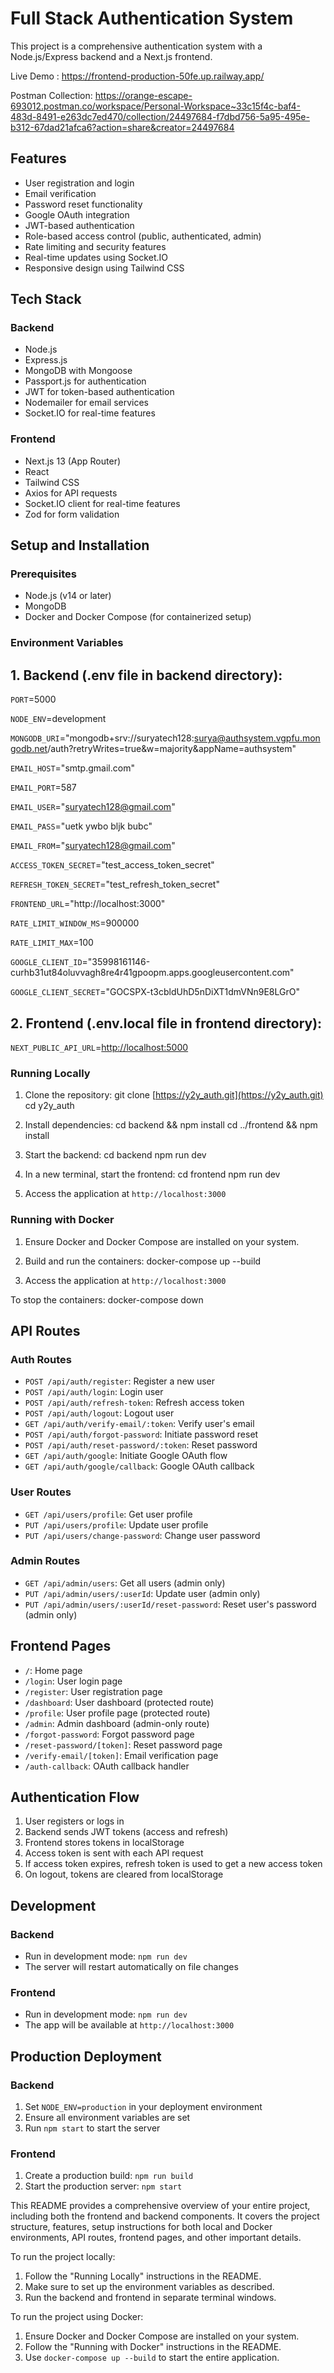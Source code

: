 # Full Stack Authentication System

This project is a comprehensive authentication system with a Node.js/Express backend and a Next.js frontend.

Live Demo : https://frontend-production-50fe.up.railway.app/

Postman Collection: https://orange-escape-693012.postman.co/workspace/Personal-Workspace~33c15f4c-baf4-483d-8491-e263dc7ed470/collection/24497684-f7dbd756-5a95-495e-b312-67dad21afca6?action=share&creator=24497684
## Features

- User registration and login
- Email verification
- Password reset functionality
- Google OAuth integration
- JWT-based authentication
- Role-based access control (public, authenticated, admin)
- Rate limiting and security features
- Real-time updates using Socket.IO
- Responsive design using Tailwind CSS

## Tech Stack

### Backend
- Node.js
- Express.js
- MongoDB with Mongoose
- Passport.js for authentication
- JWT for token-based authentication
- Nodemailer for email services
- Socket.IO for real-time features

### Frontend
- Next.js 13 (App Router)
- React
- Tailwind CSS
- Axios for API requests
- Socket.IO client for real-time features
- Zod for form validation



## Setup and Installation

### Prerequisites
- Node.js (v14 or later)
- MongoDB
- Docker and Docker Compose (for containerized setup)

### Environment Variables

## 1. Backend (.env file in backend directory):
   
`PORT`=5000

`NODE_ENV`=development

`MONGODB_URI`="mongodb+srv://suryatech128:surya@authsystem.vgpfu.mongodb.net/auth?retryWrites=true&w=majority&appName=authsystem"

`EMAIL_HOST`="smtp.gmail.com"

`EMAIL_PORT`=587

`EMAIL_USER`="suryatech128@gmail.com"

`EMAIL_PASS`="uetk ywbo bljk bubc"

`EMAIL_FROM`="suryatech128@gmail.com"

`ACCESS_TOKEN_SECRET`="test_access_token_secret"

`REFRESH_TOKEN_SECRET`="test_refresh_token_secret"

`FRONTEND_URL`="http://localhost:3000"

`RATE_LIMIT_WINDOW_MS`=900000

`RATE_LIMIT_MAX`=100

`GOOGLE_CLIENT_ID`="35998161146-curhb31ut84oluvvagh8re4r41gpoopm.apps.googleusercontent.com"

`GOOGLE_CLIENT_SECRET`="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"

## 2. Frontend (.env.local file in frontend directory):
   
`NEXT_PUBLIC_API_URL`=[http://localhost:5000](http://localhost:5000)


### Running Locally

1. Clone the repository:
git clone [https://y2y_auth.git](https://y2y_auth.git)
cd y2y_auth

2. Install dependencies:
cd backend && npm install
cd ../frontend && npm install

3. Start the backend:
cd backend
npm run dev

4. In a new terminal, start the frontend:
cd frontend
npm run dev

5. Access the application at `http://localhost:3000`

### Running with Docker

1. Ensure Docker and Docker Compose are installed on your system.

2. Build and run the containers:
docker-compose up --build

3. Access the application at `http://localhost:3000`

To stop the containers:
docker-compose down


## API Routes

### Auth Routes
- `POST /api/auth/register`: Register a new user
- `POST /api/auth/login`: Login user
- `POST /api/auth/refresh-token`: Refresh access token
- `POST /api/auth/logout`: Logout user
- `GET /api/auth/verify-email/:token`: Verify user's email
- `POST /api/auth/forgot-password`: Initiate password reset
- `POST /api/auth/reset-password/:token`: Reset password
- `GET /api/auth/google`: Initiate Google OAuth flow
- `GET /api/auth/google/callback`: Google OAuth callback

### User Routes
- `GET /api/users/profile`: Get user profile
- `PUT /api/users/profile`: Update user profile
- `PUT /api/users/change-password`: Change user password

### Admin Routes
- `GET /api/admin/users`: Get all users (admin only)
- `PUT /api/admin/users/:userId`: Update user (admin only)
- `PUT /api/admin/users/:userId/reset-password`: Reset user's password (admin only)

## Frontend Pages

- `/`: Home page
- `/login`: User login page
- `/register`: User registration page
- `/dashboard`: User dashboard (protected route)
- `/profile`: User profile page (protected route)
- `/admin`: Admin dashboard (admin-only route)
- `/forgot-password`: Forgot password page
- `/reset-password/[token]`: Reset password page
- `/verify-email/[token]`: Email verification page
- `/auth-callback`: OAuth callback handler

## Authentication Flow

1. User registers or logs in
2. Backend sends JWT tokens (access and refresh)
3. Frontend stores tokens in localStorage
4. Access token is sent with each API request
5. If access token expires, refresh token is used to get a new access token
6. On logout, tokens are cleared from localStorage

## Development

### Backend
- Run in development mode: `npm run dev`
- The server will restart automatically on file changes

### Frontend
- Run in development mode: `npm run dev`
- The app will be available at `http://localhost:3000`

## Production Deployment

### Backend
1. Set `NODE_ENV=production` in your deployment environment
2. Ensure all environment variables are set
3. Run `npm start` to start the server

### Frontend
1. Create a production build: `npm run build`
2. Start the production server: `npm start`


This README provides a comprehensive overview of your entire project, including both the frontend and backend components. It covers the project structure, features, setup instructions for both local and Docker environments, API routes, frontend pages, and other important details.

To run the project locally:

1. Follow the "Running Locally" instructions in the README.
2. Make sure to set up the environment variables as described.
3. Run the backend and frontend in separate terminal windows.


To run the project using Docker:

1. Ensure Docker and Docker Compose are installed on your system.
2. Follow the "Running with Docker" instructions in the README.
3. Use `docker-compose up --build` to start the entire application.
